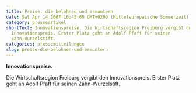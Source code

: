 ```yaml
---
title: Preise, die belohnen und ermuntern
date: Sat Apr 14 2007 16:45:00 GMT+0200 (Mitteleuropäische Sommerzeit)
category: presseartikel
shortText: Innovationspreise. Die Wirtschaftsregion Freiburg vergibt den
  Innovationspreis. Erster Platz geht an Adolf Pfaff für seinen
  Zahn-Wurzelstift.
categories: pressemitteilungen
slug: preise-die-belohnen-und-ermuntern
---
```


<strong>Innovationspreise.</strong></p>

<p>Die Wirtschaftsregion Freiburg vergibt den Innovationspreis. Erster Platz geht an Adolf Pfaff für seinen Zahn-Wurzelstift.</p>


